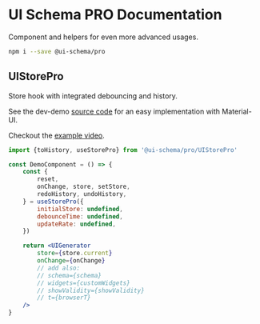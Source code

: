 # UI Schema PRO Documentation

Component and helpers for even more advanced usages.

```bash
npm i --save @ui-schema/pro
```

## UIStorePro

Store hook with integrated debouncing and history.

See the dev-demo [source code](https://github.com/ui-schema/ui-schema/tree/master/packages/demo/src/material-ui/material-ui-pro.js) for an easy implementation with Material-UI.

Checkout the [example video](https://ui-schema.bemit.codes/UISchemaPro-History-Demo.mp4).

```jsx
import {toHistory, useStorePro} from '@ui-schema/pro/UIStorePro'

const DemoComponent = () => {
    const {
        reset,
        onChange, store, setStore,
        redoHistory, undoHistory,
    } = useStorePro({
        initialStore: undefined,
        debounceTime: undefined,
        updateRate: undefined,
    })

    return <UIGenerator
        store={store.current}
        onChange={onChange}
        // add also:
        // schema={schema}
        // widgets={customWidgets}
        // showValidity={showValidity}
        // t={browserT}
    />
}
```
